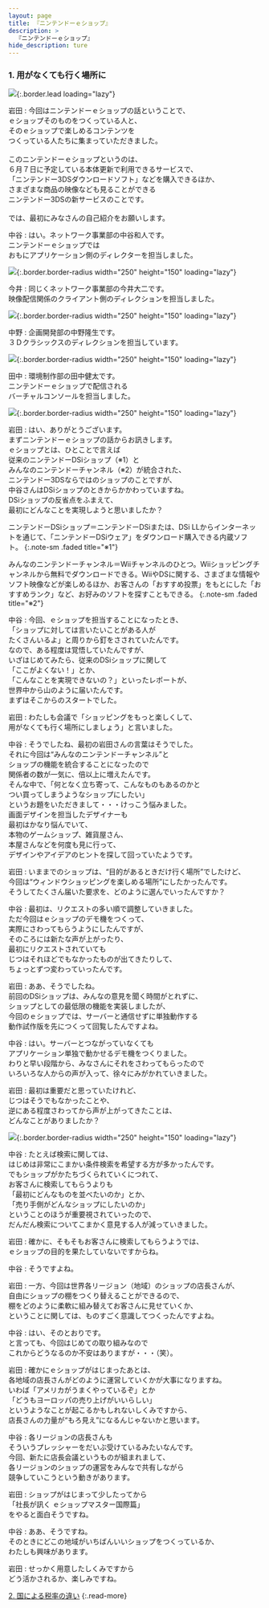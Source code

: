 ```yaml
---
layout: page
title: 『ニンテンドーｅショップ』
description: >
  『ニンテンドーｅショップ』
hide_description: ture
---
```


### 1. 用がなくても行く場所に

![](/interviews/jp/3ds/eshop/vol1/img/mainvisual1.jpg){:.border.lead loading="lazy"}

岩田
: 今回はニンテンドーｅショップの話ということで、<br>ｅショップそのものをつくっている人と、<br>そのｅショップで楽しめるコンテンツを<br>つくっている人たちに集まっていただきました。<br>&nbsp;<br>このニンテンドーｅショップというのは、<br>６月７日に予定している本体更新で利用できるサービスで、<br>「ニンテンドー3DSダウンロードソフト」などを購入できるほか、<br>さまざまな商品の映像なども見ることができる<br>ニンテンドー3DSの新サービスのことです。<br>&nbsp;<br>では、最初にみなさんの自己紹介をお願いします。

中谷
: はい。ネットワーク事業部の中谷和人です。<br>ニンテンドーｅショップでは<br>おもにアプリケーション側のディレクターを担当しました。

![](/interviews/jp/3ds/eshop/vol1/img/photo1.jpg){:.border.border-radius width="250" height="150"  loading="lazy"}

今井
: 同じくネットワーク事業部の今井大二です。<br>映像配信関係のクライアント側のディレクションを担当しました。

![](/interviews/jp/3ds/eshop/vol1/img/photo2.jpg){:.border.border-radius width="250" height="150"  loading="lazy"}

中野
: 企画開発部の中野隆生です。<br>３Ｄクラシックスのディレクションを担当しています。

![](/interviews/jp/3ds/eshop/vol1/img/photo3.jpg){:.border.border-radius width="250" height="150"  loading="lazy"}

田中
: 環境制作部の田中健太です。<br>ニンテンドーｅショップで配信される<br>バーチャルコンソールを担当しました。

![](/interviews/jp/3ds/eshop/vol1/img/photo4.jpg){:.border.border-radius width="250" height="150"  loading="lazy"}

岩田
: はい、ありがとうございます。<br>まずニンテンドーｅショップの話からお訊きします。<br>ｅショップとは、ひとことで言えば<br>従来のニンテンドーDSiショップ（※1）と<br>みんなのニンテンドーチャンネル（※2）が統合された、<br>ニンテンドー3DSならではのショップのことですが、<br>中谷さんはDSiショップのときからかかわっていますね。<br>DSiショップの反省点をふまえて、<br>最初にどんなことを実現しようと思いましたか？ 


ニンテンドーDSiショップ＝ニンテンドーDSiまたは、DSi LLからインターネットを通じて、「ニンテンドーDSiウェア」をダウンロード購入できる内蔵ソフト。
{:.note-sm .faded title="※1"}


みんなのニンテンドーチャンネル＝Wiiチャンネルのひとつ。Wiiショッピングチャンネルから無料でダウンロードできる。WiiやDSに関する、さまざまな情報やソフト映像などが楽しめるほか、お客さんの「おすすめ投票」をもとにした「おすすめランク」など、お好みのソフトを探すこともできる。
{:.note-sm .faded title="※2"}

中谷
: 今回、ｅショップを担当することになったとき、<br>「ショップに対しては言いたいことがある人が<br>たくさんいるよ」と周りから釘をさされていたんです。<br>なので、ある程度は覚悟していたんですが、<br>いざはじめてみたら、従来のDSiショップに関して<br>「ここがよくない！」とか、<br>「こんなことを実現できないの？」といったレポートが、<br>世界中から山のように届いたんです。<br>まずはそこからのスタートでした。

岩田
: わたしも会議で「ショッピングをもっと楽しくして、<br>用がなくても行く場所にしましょう」と言いました。

中谷
: そうでしたね、最初の岩田さんの言葉はそうでした。<br>それに今回は“みんなのニンテンドーチャンネル”と<br>ショップの機能を統合することになったので<br>関係者の数が一気に、倍以上に増えたんです。<br>そんな中で、「何となく立ち寄って、こんなものもあるのかと<br>つい買ってしまうようなショップにしたい」<br>というお題をいただきまして・・・けっこう悩みました。<br>画面デザインを担当したデザイナーも<br>最初はかなり悩んでいて、<br>本物のゲームショップ、雑貨屋さん、<br>本屋さんなどを何度も見に行って、<br>デザインやアイデアのヒントを探して回っていたようです。

岩田
: いままでのショップは、“目的があるときだけ行く場所”でしたけど、<br>今回は“ウィンドウショッピングを楽しめる場所”にしたかったんです。<br>そうしてたくさん届いた要求を、どのように選んでいったんですか？ 

中谷
: 最初は、リクエストの多い順で調整していきました。<br>ただ今回はｅショップのデモ機をつくって、<br>実際にさわってもらうようにしたんですが、<br>そのころには新たな声が上がったり、<br>最初にリクエストされていても<br>じつはそれほどでもなかったものが出てきたりして、<br>ちょっとずつ変わっていったんです。

岩田
: ああ、そうでしたね。<br>前回のDSiショップは、みんなの意見を聞く時間がとれずに、<br>ショップとしての最低限の機能を実装しましたが、<br>今回のｅショップでは、サーバーと通信せずに単独動作する<br>動作試作版を先につくって回覧したんですよね。

中谷
: はい。サーバーとつながっていなくても<br>アプリケーション単独で動かせるデモ機をつくりました。<br>わりと早い段階から、みなさんにそれをさわってもらったので<br>いろいろな人からの声が入って、徐々にみがかれていきました。

岩田
: 最初は重要だと思っていたけれど、<br>じつはそうでもなかったことや、<br>逆にある程度さわってから声が上がってきたことは、<br>どんなことがありましたか？

![](/interviews/jp/3ds/eshop/vol1/img/photo5.jpg){:.border.border-radius width="250" height="150"  loading="lazy"}

中谷
: たとえば検索に関しては、<br>はじめは非常にこまかい条件検索を希望する方が多かったんです。<br>でもショップがかたちづくられていくにつれて、<br>お客さんに検索してもらうよりも<br>「最初にどんなものを並べたいのか」とか、<br>「売り手側がどんなショップにしたいのか」<br>ということのほうが重要視されていったので、<br>だんだん検索についてこまかく意見する人が減っていきました。

岩田
: 確かに、そもそもお客さんに検索してもらうようでは、<br>ｅショップの目的を果たしていないですからね。

中谷
: そうですよね。

岩田
: 一方、今回は世界各リージョン（地域）のショップの店長さんが、<br>自由にショップの棚をつくり替えることができるので、<br>棚をどのように柔軟に組み替えてお客さんに見せていくか、<br>ということに関しては、ものすごく意識してつくったんですよね。

中谷
: はい、そのとおりです。<br>と言っても、今回はじめての取り組みなので<br>これからどうなるのか不安はありますが・・・（笑）。

岩田
: 確かにｅショップがはじまったあとは、<br>各地域の店長さんがどのように運営していくかが大事になりますね。<br>いわば「アメリカがうまくやっているぞ」とか<br>「どうもヨーロッパの売り上げがいいらしい」<br>というようなことが起こるかもしれないしくみですから、<br>店長さんの力量が“もろ見え”になるんじゃないかと思います。

中谷
: 各リージョンの店長さんも<br>そういうプレッシャーをだいぶ受けているみたいなんです。<br>今回、新たに店長会議というものが組まれまして、<br>各リージョンのショップの運営をみんなで共有しながら<br>競争していこうという動きがあります。

岩田
: ショップがはじまって少したってから<br>「社長が訊く ｅショップマスター国際篇」<br>をやると面白そうですね。

中谷
: ああ、そうですね。<br>そのときにどこの地域がいちばんいいショップをつくっているか、<br>わたしも興味があります。

岩田
: せっかく用意したしくみですから<br>どう活かされるか、楽しみですね。




[2. 国による税率の違い](2.md)
{:.read-more}
